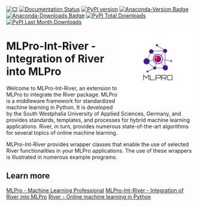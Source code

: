 [![CI](https://github.com/fhswf/MLPro-Int-River/actions/workflows/ci.yml/badge.svg)](https://github.com/fhswf/MLPro-Int-River/actions/workflows/ci.yml)
[![Documentation Status](https://readthedocs.org/projects/mlpro-int-river/badge/?version=latest)](https://mlpro-int-river.readthedocs.io/en/latest/?badge=latest)
[![PyPI version](https://badge.fury.io/py/mlpro-int-river.svg)](https://badge.fury.io/py/mlpro-int-river)
[![Anaconda-Version Badge](https://anaconda.org/mlpro/mlpro-int-river/badges/version.svg)](https://anaconda.org/mlpro-int-river/mlpro)
[![Anaconda-Downloads Badge](https://img.shields.io/conda/dn/mlpro-int-river/mlpro-int-river?color=green&label=Anaconda.org%20Total%20downloads&style=flat-square)](https://anaconda.org/mlpro-int-river/mlpro-int-river)
[![PyPI Total Downloads](https://static.pepy.tech/personalized-badge/mlpro-int-river?period=total&units=international_system&left_color=blue&right_color=orange&left_text=PyPI%20Total%20Downloads)](https://pepy.tech/project/mlpro-int-river)
[![PyPI Last Month Downloads](https://static.pepy.tech/personalized-badge/mlpro-int-river?period=month&units=international_system&left_color=blue&right_color=orange&left_text=PyPI%20Last%20Month%20Downloads)](https://pepy.tech/project/mlpro-int-river)


<img src="https://github.com/fhswf/MLPro-Int-River/blob/main/doc/logo/original/logo.png?raw=True" align="right" width="40%"/>

# MLPro-Int-River - Integration of River into MLPro
Welcome to MLPro-Int-River, an extension to MLPro to integrate the River package. MLPro is a middleware framework for standardized machine learning in Python. It is developed by the South Westphalia University of Applied Sciences, Germany, and provides standards, templates, and processes for hybrid machine learning applications. River, in turn, provides numerous state-of-the-art algorithms for several topics of online machine learning.

MLPro-Int-River provides wrapper classes that enable the use of selected River functionalities in your MLPro applications. The use of these wrappers is illustrated in numerous example programs.

## Learn more
[MLPro - Machine Learning Professional](https://mlpro.readthedocs.io)
[MLPro-Int-River - Integration of River into MLPro](https://mlpro-int-river.readthedocs.io)
[River - Online machine learning in Python](https://riverml.xyz)